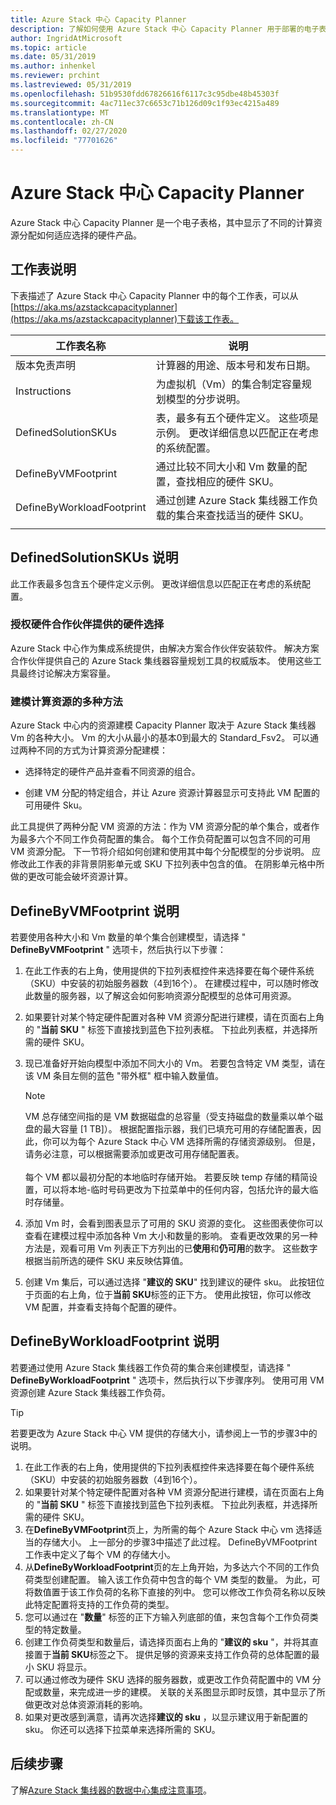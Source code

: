 ```yaml
---
title: Azure Stack 中心 Capacity Planner
description: 了解如何使用 Azure Stack 中心 Capacity Planner 用于部署的电子表格。
author: IngridAtMicrosoft
ms.topic: article
ms.date: 05/31/2019
ms.author: inhenkel
ms.reviewer: prchint
ms.lastreviewed: 05/31/2019
ms.openlocfilehash: 51b9530fdd67826616f6117c3c95dbe48b45303f
ms.sourcegitcommit: 4ac711ec37c6653c71b126d09c1f93ec4215a489
ms.translationtype: MT
ms.contentlocale: zh-CN
ms.lasthandoff: 02/27/2020
ms.locfileid: "77701626"
---
```

# <a name="azure-stack-hub-capacity-planner"></a>Azure Stack 中心 Capacity Planner

Azure Stack 中心 Capacity Planner 是一个电子表格，其中显示了不同的计算资源分配如何适应选择的硬件产品。

## <a name="worksheet-descriptions"></a>工作表说明

下表描述了 Azure Stack 中心 Capacity Planner 中的每个工作表，可以从[https://aka.ms/azstackcapacityplanner](https://aka.ms/azstackcapacityplanner)下载该工作表。

|工作表名称|说明|
|-----|-----|
|版本免责声明|计算器的用途、版本号和发布日期。|
|Instructions|为虚拟机（Vm）的集合制定容量规划模型的分步说明。|
|DefinedSolutionSKUs|表，最多有五个硬件定义。 这些项是示例。 更改详细信息以匹配正在考虑的系统配置。|
|DefineByVMFootprint|通过比较不同大小和 Vm 数量的配置，查找相应的硬件 SKU。|
|DefineByWorkloadFootprint|通过创建 Azure Stack 集线器工作负载的集合来查找适当的硬件 SKU。|
|  |  |

## <a name="definedsolutionskus-instructions"></a>DefinedSolutionSKUs 说明

此工作表最多包含五个硬件定义示例。 更改详细信息以匹配正在考虑的系统配置。

### <a name="hardware-selections-provided-by-authorized-hardware-partners"></a>授权硬件合作伙伴提供的硬件选择

Azure Stack 中心作为集成系统提供，由解决方案合作伙伴安装软件。 解决方案合作伙伴提供自己的 Azure Stack 集线器容量规划工具的权威版本。 使用这些工具最终讨论解决方案容量。

### <a name="multiple-ways-to-model-computing-resources"></a>建模计算资源的多种方法

Azure Stack 中心内的资源建模 Capacity Planner 取决于 Azure Stack 集线器 Vm 的各种大小。 Vm 的大小从最小的基本0到最大的 Standard_Fsv2。 可以通过两种不同的方式为计算资源分配建模：

- 选择特定的硬件产品并查看不同资源的组合。

- 创建 VM 分配的特定组合，并让 Azure 资源计算器显示可支持此 VM 配置的可用硬件 Sku。

此工具提供了两种分配 VM 资源的方法：作为 VM 资源分配的单个集合，或者作为最多六个不同工作负荷配置的集合。 每个工作负荷配置可以包含不同的可用 VM 资源分配。 下一节将介绍如何创建和使用其中每个分配模型的分步说明。 应修改此工作表的非背景阴影单元或 SKU 下拉列表中包含的值。 在阴影单元格中所做的更改可能会破坏资源计算。

## <a name="definebyvmfootprint-instructions"></a>DefineByVMFootprint 说明

若要使用各种大小和 Vm 数量的单个集合创建模型，请选择 " **DefineByVMFootprint** " 选项卡，然后执行以下步骤：

1. 在此工作表的右上角，使用提供的下拉列表框控件来选择要在每个硬件系统（SKU）中安装的初始服务器数（4到16个）。 在建模过程中，可以随时修改此数量的服务器，以了解这会如何影响资源分配模型的总体可用资源。
2. 如果要针对某个特定硬件配置对各种 VM 资源分配进行建模，请在页面右上角的 "**当前 SKU** " 标签下直接找到蓝色下拉列表框。 下拉此列表框，并选择所需的硬件 SKU。
3. 现已准备好开始向模型中添加不同大小的 Vm。 若要包含特定 VM 类型，请在该 VM 条目左侧的蓝色 "带外框" 框中输入数量值。

   > [!NOTE]
   > VM 总存储空间指的是 VM 数据磁盘的总容量（受支持磁盘的数量乘以单个磁盘的最大容量 [1 TB]）。 根据配置指示器，我们已填充可用的存储配置表，因此，你可以为每个 Azure Stack 中心 VM 选择所需的存储资源级别。 但是，请务必注意，可以根据需要添加或更改可用存储配置表。 <br><br>每个 VM 都以最初分配的本地临时存储开始。 若要反映 temp 存储的精简设置，可以将本地-临时号码更改为下拉菜单中的任何内容，包括允许的最大临时存储量。

4. 添加 Vm 时，会看到图表显示了可用的 SKU 资源的变化。 这些图表使你可以查看在建模过程中添加各种 Vm 大小和数量的影响。 查看更改效果的另一种方法是，观看可用 Vm 列表正下方列出的已**使用**和**仍可用**的数字。 这些数字根据当前所选的硬件 SKU 来反映估算值。
5. 创建 Vm 集后，可以通过选择 "**建议的 SKU**" 找到建议的硬件 sku。 此按钮位于页面的右上角，位于**当前 SKU**标签的正下方。 使用此按钮，你可以修改 VM 配置，并查看支持每个配置的硬件。

## <a name="definebyworkloadfootprint-instructions"></a>DefineByWorkloadFootprint 说明

若要通过使用 Azure Stack 集线器工作负荷的集合来创建模型，请选择 " **DefineByWorkloadFootprint** " 选项卡，然后执行以下步骤序列。 使用可用 VM 资源创建 Azure Stack 集线器工作负荷。

> [!TIP]
> 若要更改为 Azure Stack 中心 VM 提供的存储大小，请参阅上一节的步骤3中的说明。

1. 在此工作表的右上角，使用提供的下拉列表框控件来选择要在每个硬件系统（SKU）中安装的初始服务器数（4到16个）。
2. 如果要针对某个特定硬件配置对各种 VM 资源分配进行建模，请在页面右上角的 "**当前 SKU** " 标签下直接找到蓝色下拉列表框。 下拉此列表框，并选择所需的硬件 SKU。
3. 在**DefineByVMFootprint**页上，为所需的每个 Azure Stack 中心 vm 选择适当的存储大小。 上一部分的步骤3中描述了此过程。 DefineByVMFootprint 工作表中定义了每个 VM 的存储大小。
4. 从**DefineByWorkloadFootprint**页的左上角开始，为多达六个不同的工作负荷类型创建配置。 输入该工作负荷中包含的每个 VM 类型的数量。 为此，可将数值置于该工作负荷的名称下直接的列中。 您可以修改工作负荷名称以反映此特定配置将支持的工作负荷的类型。
5. 您可以通过在 "**数量**" 标签的正下方输入列底部的值，来包含每个工作负荷类型的特定数量。
6. 创建工作负荷类型和数量后，请选择页面右上角的 "**建议的 sku** "，并将其直接置于**当前 SKU**标签之下。 提供足够的资源来支持工作负荷的总体配置的最小 SKU 将显示。
7. 可以通过修改为硬件 SKU 选择的服务器数，或更改工作负荷配置中的 VM 分配或数量，来完成进一步的建模。 关联的关系图显示即时反馈，其中显示了所做更改对总体资源消耗的影响。
8. 如果对更改感到满意，请再次选择**建议的 sku** ，以显示建议用于新配置的 sku。 你还可以选择下拉菜单来选择所需的 SKU。

## <a name="next-steps"></a>后续步骤

了解[Azure Stack 集线器的数据中心集成注意事项](azure-stack-datacenter-integration.md)。
